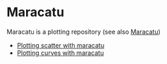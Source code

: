 # Maracatu
Maracatu is a plotting repository (see also [Maracatu](https://en.wikipedia.org/wiki/Maracatu))


- [Plotting scatter with maracatu](/Plotting%20Scatter.ipynb)
- [Plotting curves with maracatu](/Plotting%20Curves.ipynb)
